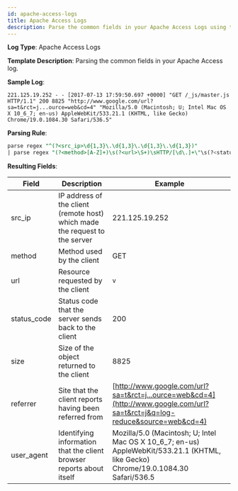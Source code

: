 ```yaml
---
id: apache-access-logs
title: Apache Access Logs
description: Parse the common fields in your Apache Access Logs using the FER template.
---
```



**Log Type**: Apache Access Logs

**Template Description**: Parsing the common fields in your Apache Access log.

**Sample Log**:

```
221.125.19.252 - - [2017-07-13 17:59:50.697 +0000] "GET /_js/master.js HTTP/1.1" 200 8825 "http://www.google.com/url?sa=t&rct=j...ource=web&cd=4" "Mozilla/5.0 (Macintosh; U; Intel Mac OS X 10_6_7; en-us) AppleWebKit/533.21.1 (KHTML, like Gecko) Chrome/19.0.1084.30 Safari/536.5"
```

**Parsing Rule**:

```sql
parse regex "^(?<src_ip>\d{1,3}\.\d{1,3}\.\d{1,3}\.\d{1,3})"
| parse regex "(?<method>[A-Z]+)\s(?<url>\S+)\sHTTP/[\d\.]+\"\s(?<status_code>\d+)\s(?<size>[\d-]+)\s\"(?<referrer>.*?)\"\s\"(?<user_agent>.+?)\".*"
```

**Resulting Fields**:

| Field | Description | Example |
|--|--|--|
| src_ip | IP address of the client (remote host) which made the request to the server | 221.125.19.252 |
| method | Method used by the client | GET |
| url | Resource requested by the client | `v` |
| status_code | Status code that the server sends back to the client | 200 |
| size | Size of the object returned to the client | 8825 |
| referrer | Site that the client reports having been referred from | [http://www.google.com/url?sa=t&rct=j...ource=web&cd=4](http://www.google.com/url?sa=t&rct=j&q=log-reduce&source=web&cd=4) |
| user_agent  | Identifying information that the client browser reports about itself | Mozilla/5.0 (Macintosh; U; Intel Mac OS X 10_6_7; en-us) AppleWebKit/533.21.1 (KHTML, like Gecko) Chrome/19.0.1084.30 Safari/536.5 |
